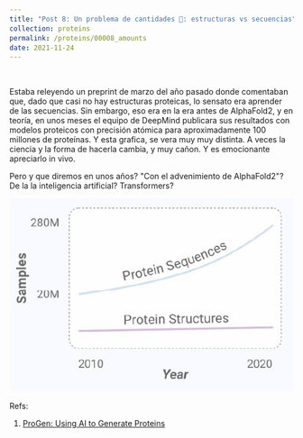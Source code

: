 ```yaml
---
title: "Post 8: Un problema de cantidades 🚨: estructuras vs secuencias"
collection: proteins
permalink: /proteins/00008_amounts
date: 2021-11-24
---
```


&nbsp;

Estaba releyendo un preprint de marzo del año pasado donde comentaban que, dado que casi no hay estructuras proteicas, lo sensato era aprender de las secuencias. Sin embargo, eso era en la era antes de AlphaFold2, y en teoría, en unos meses el equipo de DeepMind publicara sus resultados con modelos proteicos con precisión atómica para aproximadamente 100 millones de proteínas. Y esta grafica, se vera muy muy distinta. A veces la ciencia y la forma de hacerla cambia, y muy cañon. Y es emocionante apreciarlo in vivo. 

Pero y que diremos en unos años? "Con el advenimiento de AlphaFold2"?  De la la inteligencia artificial? Transformers?

![img](/images/proteins/00008_amount.jpg)


Refs:
1. [ProGen: Using AI to Generate Proteins](https://blog.salesforceairesearch.com/progen/)
